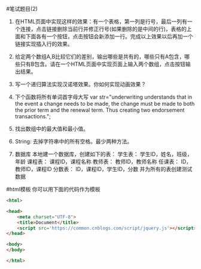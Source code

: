 
#笔试题目(2)
 1. 在HTML页面中实现这样的效果：有一个表格，第一列是行号，最后一列有一个连接，点击链接删除当前行并修正行号(如果删除的是中间的行)，表格的上面和下面各有一个按钮，点击按钮会新添加一行。完成以上效果以后再加一个链接实现插入行的效果。 

 1. 给定两个数组A,B比较它们的差别，输出哪些是共有的，哪些只有A包含，哪些只有B包含。请在一个HTML页面中实现页面上输入两个数组，点击按钮输出结果。 

 1. 写一个递归算法实现汉诺塔效果。你如何实现动画效果？ 

 1. 下个函数将所有单词首字母大写 var str="underwriting understands that in the event a change needs to be made, the change must be made to both the prior term and the renewal term. Thus creating two endorsement transactions."; 

 1. 找出数组中的最大值和最小值。 

 1. String: 去掉字符串中的所有空格。最少两种方法。 

 1. 数据库 本地建一个数据库，创建如下的表： 学生表： 学生ID，姓名，班级，年龄 课程表： 课程ID，课程名称 教师表： 教师ID，教师名称 任课表： ID，教师ID，课程ID 分数表： ID，课程ID，学生ID，分数 并为所有的表创建测试数据 


#html模板
你可以用下面的代码作为模板
```html
<html>

<head>
    <meta charset="UTF-8">
    <title>Document</title>
    <script src='https://common.cnblogs.com/script/jquery.js'></script>
</head>

<body>
</body>

</html>
```